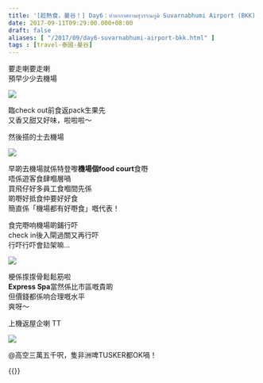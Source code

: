 ```yaml
---
title: '[趁熱食，曼谷！] Day6：ท่าอากาศยานสุวรรณภูมิ Suvarnabhumi Airport (BKK) '
date: 2017-09-11T09:29:00.000+08:00
draft: false
aliases: [ "/2017/09/day6-suvarnabhumi-airport-bkk.html" ]
tags : [travel-泰國-曼谷]
---
```


要走喇要走喇  
預早少少去機場  

![](https://c1.staticflickr.com/5/4331/36530586111_de1fbe4613_z.jpg)

臨check out前食返pack生果先  
又香又甜又好味，啦啦啦～  
  
然後搭的士去機場  
  
  

![](https://c1.staticflickr.com/5/4374/36669361225_55044ec7f4_z.jpg)

早啲去機場就係特登嚟**機場個food court**食嘢  
唔係遊客食肆嗰層喎  
買飛仔好多員工食嗰間先係  
啲嘢好抵食仲要好好食  
簡直係「機場都有好嘢食」嘅代表！  
  
食完嘢响機場啲鋪行吓  
check in後入閘過關又再行吓  
行吓行吓會攰架嘛...  
  
  

![](https://c1.staticflickr.com/5/4377/36530808121_3852be88ee_z.jpg)

梗係揼揼骨鬆鬆筋啦  
**Express Spa**當然係比市區嘅貴啲  
但價錢都係响合理嘅水平  
爽呀～  
  
上機返屋企喇 TT  
  
  

![](https://c1.staticflickr.com/5/4358/36531047071_c989fb41bc_z.jpg)

@高空三萬五千呎，隻非洲啤TUSKER都OK喎！  
  
  

{{<bangkok>}}
